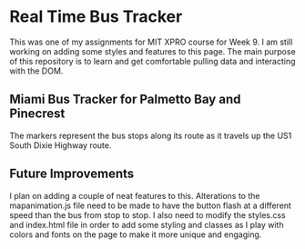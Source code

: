 # Real Time Bus Tracker
This was one of my assignments for MIT XPRO course for Week 9. I am still working on adding some styles and features to this page. The main purpose of this repository is to learn and get comfortable pulling data and interacting with the DOM.
## Miami Bus Tracker for Palmetto Bay and Pinecrest
The markers represent the bus stops along its route as it travels up the US1 South Dixie Highway route.
## Future Improvements
I plan on adding a couple of neat features to this. Alterations to the mapanimation.js file need to be made to have the button flash at a different speed than the bus from stop to stop. I also need to modify the styles.css and index.html file in order to add some styling and classes as I play with colors and fonts on the page to make it more unique and engaging.
